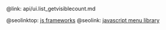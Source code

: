 @link: api/ui.list_getvisiblecount.md

@seolinktop: [js frameworks](https://webix.com)
@seolink: [javascript menu library](https://webix.com/widget/menu/)